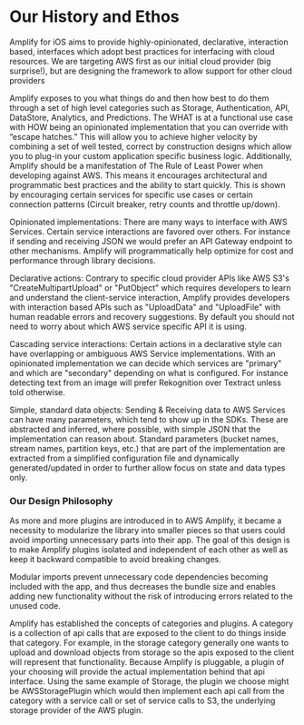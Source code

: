 
# Our History and Ethos

Amplify for iOS aims to provide highly-opinionated, declarative, interaction based, interfaces which adopt best practices for interfacing with cloud resources. We are targeting AWS first as our initial cloud provider (big surprise!), but are designing the framework to allow support for other cloud providers

Amplify exposes to you what things do and then how best to do them through a set of high level categories such as Storage, Authentication, API, DataStore, Analytics, and Predictions. The WHAT is at a functional use case with HOW being an opinionated implementation that you can override with “escape hatches.” This will allow you to achieve higher velocity by combining a set of well tested, correct by construction designs which allow you to plug-in your custom application specific business logic. Additionally, Amplify should be a manifestation of The Rule of Least Power when developing against AWS. This means it encourages architectural and programmatic best practices and the ability to start quickly. This is shown by encouraging certain services for specific use cases or certain connection patterns (Circuit breaker, retry counts and throttle up/down).

Opinionated implementations: There are many ways to interface with AWS Services. Certain service interactions are favored over others. For instance if sending and receiving JSON we would prefer an API Gateway endpoint to other mechanisms. Amplify will programmatically help optimize for cost and performance through library decisions.

Declarative actions: Contrary to specific cloud provider APIs like AWS S3's "CreateMultipartUpload" or "PutObject" which requires developers to learn and understand the client-service interaction, Amplify provides developers with interaction based APIs such as "UploadData" and "UploadFile" with human readable errors and recovery suggestions. By default you should not need to worry about which AWS service specific API it is using.

Cascading service interactions: Certain actions in a declarative style can have overlapping or ambiguous AWS Service implementations. With an opinionated implementation we can decide which services are "primary" and which are "secondary" depending on what is configured. For instance detecting text from an image will prefer Rekognition over Textract unless told otherwise.

Simple, standard data objects: Sending & Receiving data to AWS Services can have many parameters, which tend to show up in the SDKs. These are abstracted and inferred, where possible, with simple JSON that the implementation can reason about. Standard parameters (bucket names, stream names, partition keys, etc.) that are part of the implementation are extracted from a simplified configuration file and dynamically generated/updated in order to further allow focus on state and data types only.

### Our Design Philosophy

As more and more plugins are introduced in to AWS Amplify, it became a necessity to modularize the library into smaller pieces so that users could avoid importing unnecessary parts into their app. The goal of this design is to make Amplify plugins isolated and independent of each other as well as keep it backward compatible to avoid breaking changes.

Modular imports prevent unnecessary code dependencies becoming included with the app, and thus decreases the bundle size and enables adding new functionality without the risk of introducing errors related to the unused code.

Amplify has established the concepts of categories and plugins. A category is a collection of api calls that are exposed to the client to do things inside that category. For example, in the storage category generally one wants to upload and download objects from storage so the apis exposed to the client will represent that functionality. Because Amplify is pluggable, a plugin of your choosing will provide the actual implementation behind that api interface. Using the same example of Storage, the plugin we choose might be AWSStoragePlugin which would then implement each api call from the category with a service call or set of service calls to S3, the underlying storage provider of the AWS plugin.